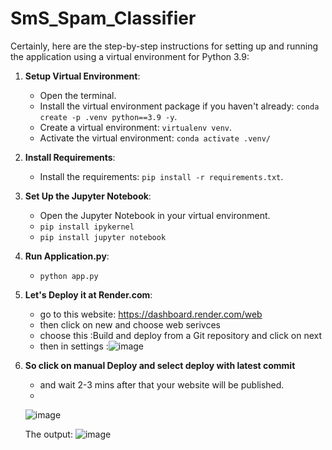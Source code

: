 # SmS_Spam_Classifier

Certainly, here are the step-by-step instructions for setting up and running the application using a virtual environment for Python 3.9:

1. **Setup Virtual Environment**:
   - Open the terminal.
   - Install the virtual environment package if you haven't already: `conda create -p .venv python==3.9 -y`.
   - Create a virtual environment: `virtualenv venv`.
   - Activate the virtual environment: `conda activate .venv/`


2. **Install Requirements**:
   - Install the requirements: `pip install -r requirements.txt`.

3. **Set Up the Jupyter Notebook**:
   - Open the Jupyter Notebook in your virtual environment.
   - `pip install ipykernel`
   - `pip install jupyter notebook`

4. **Run Application.py**:
   - `python app.py`

5. **Let's Deploy it at Render.com**:
   - go to this website: https://dashboard.render.com/web
   - then click on new and choose web serivces
   - choose this :Build and deploy from a Git repository and click on next
   - then in settings :![image]()


6. **So click on manual Deploy and select deploy with latest commit**
   - and wait 2-3 mins after that your website will be published.
   - 

   ![image]()

   The output:
   ![image]()


   

 


